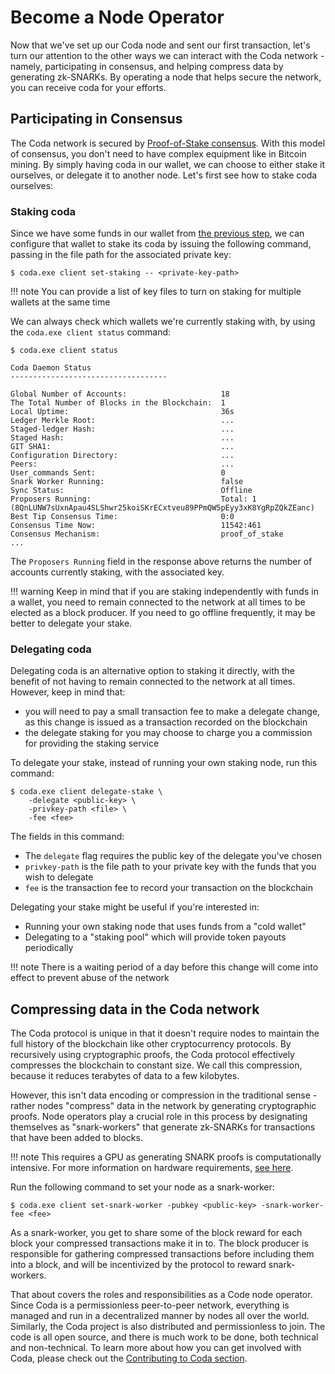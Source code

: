# Become a Node Operator

Now that we've set up our Coda node and sent our first transaction, let's turn our attention to the other ways we can interact with the Coda network - namely, participating in consensus, and helping compress data by generating zk-SNARKs. By operating a node that helps secure the network, you can receive coda for your efforts.

## Participating in Consensus

The Coda network is secured by [Proof-of-Stake consensus](/glossary/#proof-of-stake). With this model of consensus, you don't need to have complex equipment like in Bitcoin mining. By simply having coda in our wallet, we can choose to either stake it ourselves, or delegate it to another node. Let's first see how to stake coda ourselves:

### Staking coda

Since we have some funds in our wallet from [the previous step](/my-first-transaction), we can configure that wallet to stake its coda by issuing the following command, passing in the file path for the associated private key:

    $ coda.exe client set-staking -- <private-key-path>

!!! note
    You can provide a list of key files to turn on staking for multiple wallets at the same time

We can always check which wallets we're currently staking with, by using the `coda.exe client status` command:

    $ coda.exe client status
    
    Coda Daemon Status 
    -----------------------------------
    
    Global Number of Accounts:                     18
    The Total Number of Blocks in the Blockchain:  1
    Local Uptime:                                  36s
    Ledger Merkle Root:                            ...
    Staged-ledger Hash:                            ...
    Staged Hash:                                   ...
    GIT SHA1:                                      ...
    Configuration Directory:                       ...
    Peers:                                         ...
    User_commands Sent:                            0
    Snark Worker Running:                          false
    Sync Status:                                   Offline
    Proposers Running:                             Total: 1 (8QnLUNW7sUxnApau4SLShwr25koiSKrECxtveu89PPmQW5pEyy3xK8YgRpZQkZEanc)
    Best Tip Consensus Time:                       0:0
    Consensus Time Now:                            11542:461
    Consensus Mechanism:                           proof_of_stake
    ...

The `Proposers Running` field in the response above returns the number of accounts currently staking, with the associated key.

!!! warning
    Keep in mind that if you are staking independently with funds in a wallet, you need to remain connected to the network at all times to be elected as a block producer. If you need to go offline frequently, it may be better to delegate your stake.

### Delegating coda

Delegating coda is an alternative option to staking it directly, with the benefit of not having to remain connected to the network at all times. However, keep in mind that:

- you will need to pay a small transaction fee to make a delegate change, as this change is issued as a transaction recorded on the blockchain
- the delegate staking for you may choose to charge you a commission for providing the staking service

To delegate your stake, instead of running your own staking node, run this command:

    $ coda.exe client delegate-stake \
        -delegate <public-key> \
        -privkey-path <file> \
        -fee <fee>

The fields in this command:

- The `delegate` flag requires the public key of the delegate you've chosen
- `privkey-path` is the file path to your private key with the funds that you wish to delegate
- `fee` is the transaction fee to record your transaction on the blockchain

Delegating your stake might be useful if you're interested in:

- Running your own staking node that uses funds from a "cold wallet"
- Delegating to a "staking pool" which will provide token payouts periodically

!!! note
    There is a waiting period of a day before this change will come into effect to prevent abuse of the network

## Compressing data in the Coda network 

The Coda protocol is unique in that it doesn't require nodes to maintain the full history of the blockchain like other cryptocurrency protocols. By recursively using cryptographic proofs, the Coda protocol effectively compresses the blockchain to constant size. We call this compression, because it reduces terabytes of data to a few kilobytes.

However, this isn't data encoding or compression in the traditional sense - rather nodes "compress" data in the network by generating cryptographic proofs. Node operators play a crucial role in this process by designating themselves as "snark-workers" that generate zk-SNARKs for transactions that have been added to blocks.

!!! note
    This requires a GPU as generating SNARK proofs is computationally intensive. For more information on hardware requirements, [see here]().

Run the following command to set your node as a snark-worker:

    $ coda.exe client set-snark-worker -pubkey <public-key> -snark-worker-fee <fee>

As a snark-worker, you get to share some of the block reward for each block your compressed transactions make it in to. The block producer is responsible for gathering compressed transactions before including them into a block, and will be incentivized by the protocol to reward snark-workers.

That about covers the roles and responsibilities as a Code node operator. Since Coda is a permissionless peer-to-peer network, everything is managed and run in a decentralized manner by nodes all over the world. Similarly, the Coda project is also distributed and permissionless to join. The code is all open source, and there is much work to be done, both technical and non-technical. To learn more about how you can get involved with Coda, please check out the [Contributing to Coda section](../contributing).
